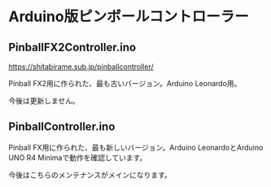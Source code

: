 # Arduino版ピンボールコントローラー

## PinballFX2Controller.ino

https://shitabirame.sub.jp/pinballcontroller/

Pinball FX2用に作られた、最も古いバージョン。Arduino Leonardo用。

今後は更新しません。

## PinballController.ino

Pinball FX用に作られた、最も新しいバージョン。Arduino LeonardoとArduino UNO R4 Minimaで動作を確認しています。

今後はこちらのメンテナンスがメインになります。

